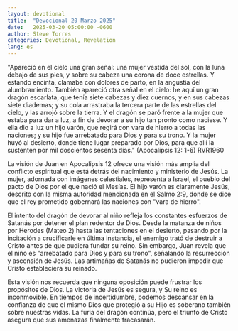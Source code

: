 ```yaml
---
layout: devotional
title:  "Devocional 20 Marzo 2025"
date:   2025-03-20 05:00:00 -0600
author: Steve Torres
categories: Devotional, Revelation
lang: es
---
```


<div class="scripture">
  "Apareció en el cielo una gran señal: una mujer vestida del sol, con la luna debajo de sus pies, y sobre su cabeza una corona de doce estrellas. Y estando encinta, clamaba con dolores de parto, en la angustia del alumbramiento. También apareció otra señal en el cielo: he aquí un gran dragón escarlata, que tenía siete cabezas y diez cuernos, y en sus cabezas siete diademas; y su cola arrastraba la tercera parte de las estrellas del cielo, y las arrojó sobre la tierra. Y el dragón se paró frente a la mujer que estaba para dar a luz, a fin de devorar a su hijo tan pronto como naciese. Y ella dio a luz un hijo varón, que regirá con vara de hierro a todas las naciones; y su hijo fue arrebatado para Dios y para su trono. Y la mujer huyó al desierto, donde tiene lugar preparado por Dios, para que allí la sustenten por mil doscientos sesenta días." (Apocalipsis 12: 1-6) RVR1960
</div>

La visión de Juan en Apocalipsis 12 ofrece una visión más amplia del conflicto espiritual que está detrás del nacimiento y ministerio de Jesús. La mujer, adornada con imágenes celestiales, representa a Israel, el pueblo del pacto de Dios por el que nació el Mesías. El hijo varón es claramente Jesús, descrito con la misma autoridad mencionada en el Salmo 2:9, donde se dice que el rey prometido gobernará las naciones con "vara de hierro".

El intento del dragón de devorar al niño refleja los constantes esfuerzos de Satanás por detener el plan redentor de Dios. Desde la matanza de niños por Herodes (Mateo 2) hasta las tentaciones en el desierto, pasando por la incitación a crucificarle en última instancia, el enemigo trató de destruir a Cristo antes de que pudiera fundar su reino. Sin embargo, Juan revela que el niño es "arrebatado para Dios y para su trono", señalando la resurrección y ascensión de Jesús. Las artimañas de Satanás no pudieron impedir que Cristo estableciera su reinado.

Esta visión nos recuerda que ninguna oposición puede frustrar los propósitos de Dios. La victoria de Jesús es segura, y Su reino es inconmovible. En tiempos de incertidumbre, podemos descansar en la confianza de que el mismo Dios que protegió a su Hijo es soberano también sobre nuestras vidas. La furia del dragón continúa, pero el triunfo de Cristo asegura que sus amenazas finalmente fracasarán.